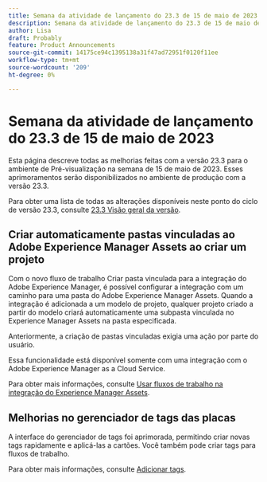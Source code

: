```yaml
---
title: Semana da atividade de lançamento do 23.3 de 15 de maio de 2023
description: Semana da atividade de lançamento do 23.3 de 15 de maio de 2023
author: Lisa
draft: Probably
feature: Product Announcements
source-git-commit: 14175ce94c1395138a31f47ad72951f0120f11ee
workflow-type: tm+mt
source-wordcount: '209'
ht-degree: 0%

---
```


# Semana da atividade de lançamento do 23.3 de 15 de maio de 2023

Esta página descreve todas as melhorias feitas com a versão 23.3 para o ambiente de Pré-visualização na semana de 15 de maio de 2023. Esses aprimoramentos serão disponibilizados no ambiente de produção com a versão 23.3.

Para obter uma lista de todas as alterações disponíveis neste ponto do ciclo de versão 23.3, consulte [23.3 Visão geral da versão](/help/quicksilver/product-announcements/product-releases/23.3-release-activity/23-3-release-overview.md).

## Criar automaticamente pastas vinculadas ao Adobe Experience Manager Assets ao criar um projeto

Com o novo fluxo de trabalho Criar pasta vinculada para a integração do Adobe Experience Manager, é possível configurar a integração com um caminho para uma pasta do Adobe Experience Manager Assets. Quando a integração é adicionada a um modelo de projeto, qualquer projeto criado a partir do modelo criará automaticamente uma subpasta vinculada no Experience Manager Assets na pasta especificada.

Anteriormente, a criação de pastas vinculadas exigia uma ação por parte do usuário.

Essa funcionalidade está disponível somente com uma integração com o Adobe Experience Manager as a Cloud Service.

Para obter mais informações, consulte [Usar fluxos de trabalho na integração do Experience Manager Assets](/help/quicksilver/documents/adobe-workfront-for-experience-manager-assets-essentials/use-aem-workflows.md).

## Melhorias no gerenciador de tags das placas

A interface do gerenciador de tags foi aprimorada, permitindo criar novas tags rapidamente e aplicá-las a cartões. Você também pode criar tags para fluxos de trabalho.

Para obter mais informações, consulte [Adicionar tags](/help/quicksilver/agile/get-started-with-boards/add-tags.md).
